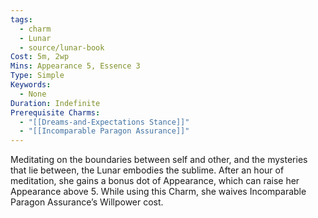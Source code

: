 ```yaml
---
tags:
  - charm
  - Lunar
  - source/lunar-book
Cost: 5m, 2wp
Mins: Appearance 5, Essence 3
Type: Simple
Keywords:
  - None
Duration: Indefinite
Prerequisite Charms:
  - "[[Dreams-and-Expectations Stance]]"
  - "[[Incomparable Paragon Assurance]]"
---
```

Meditating on the boundaries between self and other, and the mysteries that lie between, the Lunar embodies the sublime. After an hour of meditation, she gains a bonus dot of Appearance, which can raise her Appearance above 5. While using this Charm, she waives Incomparable Paragon Assurance’s Willpower cost.